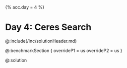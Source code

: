 {%
aoc.day = 4
%}

# Day 4: Ceres Search

@:include(/inc/solutionHeader.md)

@:benchmarkSection {
    overrideP1 = us
    overrideP2 = us
}

@:solution
